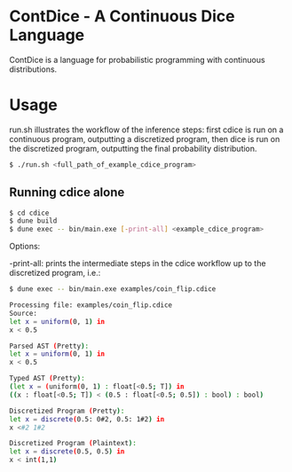 # ContDice - A Continuous Dice Language

ContDice is a language for probabilistic programming with continuous distributions.

# Usage

run.sh illustrates the workflow of the inference steps: first cdice is run on a continuous program, outputting a discretized program, then dice is run on the discretized program, outputting the final probability distribution.

```bash
$ ./run.sh <full_path_of_example_cdice_program>
```

## Running cdice alone
```bash
$ cd cdice
$ dune build
$ dune exec -- bin/main.exe [-print-all] <example_cdice_program>
```
Options:

-print-all: prints the intermediate steps in the cdice workflow up to the discretized program, i.e.:

```bash
$ dune exec -- bin/main.exe examples/coin_flip.cdice 

Processing file: examples/coin_flip.cdice
Source:
let x = uniform(0, 1) in
x < 0.5

Parsed AST (Pretty):
let x = uniform(0, 1) in
x < 0.5

Typed AST (Pretty):
(let x = (uniform(0, 1) : float[<0.5; T]) in
((x : float[<0.5; T]) < (0.5 : float[<0.5; 0.5]) : bool) : bool)

Discretized Program (Pretty):
let x = discrete(0.5: 0#2, 0.5: 1#2) in
x <#2 1#2

Discretized Program (Plaintext):
let x = discrete(0.5, 0.5) in
x < int(1,1)
```

